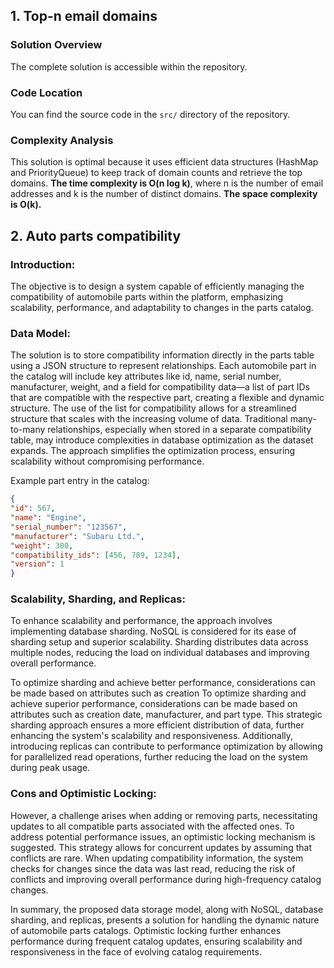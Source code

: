 ## 1. Top-n email domains

### Solution Overview
The complete solution is accessible within the repository.

### Code Location
You can find the source code in the `src/` directory of the repository.

### Complexity Analysis
This solution is optimal because it uses efficient data structures (HashMap and PriorityQueue) to keep track of domain counts and retrieve the top domains. **The time complexity is O(n log k)**, where n is the number of email addresses and k is the number of distinct domains. **The space complexity is O(k).**

## 2. Auto parts compatibility
### Introduction:
The objective is to design a system capable of efficiently managing the compatibility of automobile parts within the platform, emphasizing scalability, performance, and adaptability to changes in the parts catalog.

### Data Model:
The solution is to store compatibility information directly in the parts table using a JSON structure to represent relationships. Each automobile part in the catalog will include key attributes like id, name, serial number, manufacturer, weight, and a field for compatibility data—a list of part IDs that are compatible with the respective part, creating a flexible and dynamic structure. The use of the list for compatibility allows for a streamlined structure that scales with the increasing volume of data. Traditional many-to-many relationships, especially when stored in a separate compatibility table, may introduce complexities in database optimization as the dataset expands. The approach simplifies the optimization process, ensuring scalability without compromising performance.

Example part entry in the catalog:

```json
{
"id": 567,
"name": "Engine",
"serial_number": "123567",
"manufacturer": "Subaru Ltd.",
"weight": 300,
"compatibility_ids": [456, 789, 1234],
"version": 1
}
```

### Scalability, Sharding, and Replicas:
To enhance scalability and performance, the approach involves implementing database sharding. NoSQL is considered for its ease of sharding setup and superior scalability. Sharding distributes data across multiple nodes, reducing the load on individual databases and improving overall performance.

To optimize sharding and achieve better performance, considerations can be made based on attributes such as creation To optimize sharding and achieve superior performance, considerations can be made based on attributes such as creation date, manufacturer, and part type. This strategic sharding approach ensures a more efficient distribution of data, further enhancing the system's scalability and responsiveness. Additionally, introducing replicas can contribute to performance optimization by allowing for parallelized read operations, further reducing the load on the system during peak usage.


### Cons and Optimistic Locking:
However, a challenge arises when adding or removing parts, necessitating updates to all compatible parts associated with the affected ones. To address potential performance issues, an optimistic locking mechanism is suggested. This strategy allows for concurrent updates by assuming that conflicts are rare. When updating compatibility information, the system checks for changes since the data was last read, reducing the risk of conflicts and improving overall performance during high-frequency catalog changes.

In summary, the proposed data storage model, along with NoSQL, database sharding, and replicas, presents a solution for handling the dynamic nature of automobile parts catalogs. Optimistic locking further enhances performance during frequent catalog updates, ensuring scalability and responsiveness in the face of evolving catalog requirements.